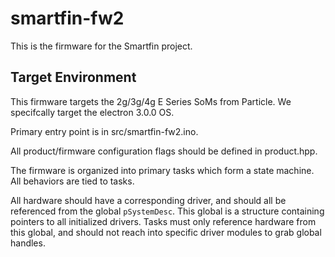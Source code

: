 # smartfin-fw2

This is the firmware for the Smartfin project.

## Target Environment
This firmware targets the 2g/3g/4g E Series SoMs from Particle.  We specifcally target the electron 3.0.0 OS.

Primary entry point is in src/smartfin-fw2.ino.

All product/firmware configuration flags should be defined in product.hpp.

The firmware is organized into primary tasks which form a state machine.  All behaviors are tied to tasks.

All hardware should have a corresponding driver, and should all be referenced from the global `pSystemDesc`.  This global is a structure containing pointers to all initialized drivers. Tasks must only reference hardware from this global, and should not reach into specific driver modules to grab global handles.
